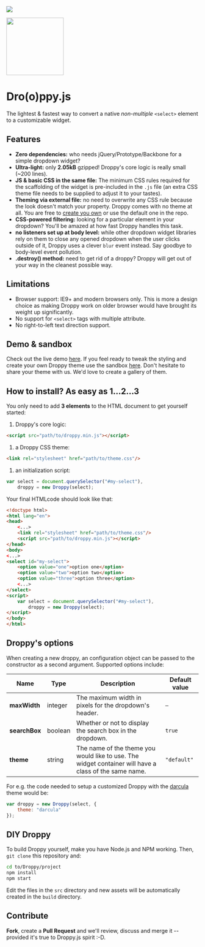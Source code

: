 ![](http://i.imgur.com/h8Tr6Vk.png)

<img src="http://i1131.photobucket.com/albums/m542/swolf318/Miscellaneous/DroopyCartoonVector2-500x500_zps577024c8.jpg" height="150"/>

# Dro(o)ppy.js

The lightest & fastest way to convert a native *non-multiple* `<select>` element to a customizable widget.

## Features
* **Zero dependencies:** who needs jQuery/Prototype/Backbone for a simple dropdown widget?
* **Ultra-light:** only **2.05kB** gzipped! Droppy's core logic is really small (~200 lines).
* **JS & basic CSS in the same file:** The minimum CSS rules required for the scaffolding of the widget is pre-included in the `.js` file (an extra CSS theme file needs to be supplied to adjust it to your tastes).
* **Theming via external file:** no need to overwrite any CSS rule because the look doesn't match your property. Droppy comes with no theme at all. You are free to [create you own](http://codepen.io/caccialdo/pen/zrIxe/?editors=010) or use the default one in the repo.
* **CSS-powered filtering:** looking for a particular element in your dropdown? You'll be amazed at how fast Droppy handles this task.
* **no listeners set up at body level:** while other dropdown widget libraries rely on them to close any opened dropdown when the user clicks outside of it, Droppy uses a clever `blur` event instead. Say goodbye to body-level event pollution.
* **.destroy() method:** need to get rid of a droppy? Droppy will get out of your way in the cleanest possible way.

## Limitations
* Browser support: IE9+ and modern browsers only. This is more a design choice as making Droppy work on older browser would have brought its weight up significantly.
* No support for `<select>` tags with multiple attribute.
* No right-to-left text direction support.

## Demo & sandbox
Check out the live demo [here](http://caccialdo.github.io/droppyjs/demo).
If you feel ready to tweak the styling and create your own Droppy theme use the sandbox [here](http://codepen.io/caccialdo/pen/zrIxe/?editors=010). Don't hesitate to share your theme with us. We'd love to create a gallery of them.

## How to install? As easy as 1...2...3

You only need to add **3 elements** to the HTML document to get yourself started:

1. Droppy's core logic:
  ```html
  <script src="path/to/droppy.min.js"></script>
  ```

1. a Droppy CSS theme:
  ```html
  <link rel="stylesheet" href="path/to/theme.css"/>
  ```

1. an initialization script:
  ```js
  var select = document.querySelector("#my-select"),
      droppy = new Droppy(select);
  ```

Your final HTMLcode should look like that:

```html
<!doctype html>
<html lang="en">
<head>
    <...>
    <link rel="stylesheet" href="path/to/theme.css"/>
    <script src="path/to/droppy.min.js"></script>
</head>
<body>
<...>
<select id="my-select">
    <option value="one">option one</option>
    <option value="two">option two</option>
    <option value="three">option three</option>
    <...>
</select>
<script>
    var select = document.querySelector("#my-select"),
        droppy = new Droppy(select);
</script>
</body>
</html>
```

## Droppy's options
When creating a new droppy, an configuration object can be passed to the constructor as a second argument. Supported options include:

| Name | Type | Description | Default value |
|------|------|-------------|---------------|
| **maxWidth** | integer | The maximum width in pixels for the dropdown's header. | `–` |
| **searchBox** | boolean | Whether or not to display the search box in the dropdown. | `true` |
| **theme** | string | The name of the theme you would like to use. The widget container will have a class of the same name. | `"default"` |

For e.g. the code needed to setup a customized Droppy with the [darcula](http://ethanschoonover.com/solarized) theme would be:
```js
var droppy = new Droppy(select, {
    theme: "darcula"
});
```

## DIY Droppy
To build Droppy yourself, make you have Node.js and NPM working. Then, `git clone` this repository and:

```sh
cd to/Droppy/project
npm install
npm start
```

Edit the files in the `src` directory and new assets will be automatically created in the `build` directory.

## Contribute
**Fork**, create a **Pull Request** and we'll review, discuss and merge it -- provided it's true to Droppy.js spirit :-D.

